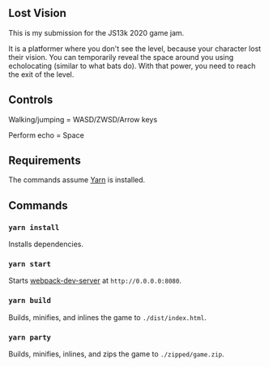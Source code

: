 ## Lost Vision

This is my submission for the JS13k 2020 game jam.

It is a platformer where you don't see the level, because your character lost their vision. You can temporarily reveal the space around you using echolocating (similar to what bats do). With that power, you need to reach the exit of the level.

## Controls

Walking/jumping = WASD/ZWSD/Arrow keys

Perform echo = Space

## Requirements

The commands assume [Yarn](https://yarnpkg.com/en/docs/install) is installed.

## Commands

### `yarn install`

Installs dependencies.

### `yarn start`

Starts [webpack-dev-server](https://webpack.js.org/configuration/dev-server/) at `http://0.0.0.0:8080`.

### `yarn build`

Builds, minifies, and inlines the game to `./dist/index.html`.

### `yarn party`

Builds, minifies, inlines, and zips the game to `./zipped/game.zip`.
